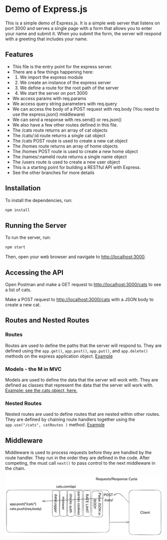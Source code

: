 # Demo of Express.js

This is a simple demo of Express.js. It is a simple web server that listens on port 3000 and serves a single page with a form that allows you to enter your name and submit it. When you submit the form, the server will respond with a greeting that includes your name.

## Features

* This file is the entry point for the express server. 
 * There are a few things happening here:
 * 1. We import the express module
 * 2. We create an instance of the express server
 * 3. We define a route for the root path of the server
 * 4. We start the server on port 3000
 * We access params with req.params
 * We access query string parameters with req.query
 * We can access the body of a POST request with req.body (You need to use the express.json() middleware)
 * We can send a response with res.send() or res.json()
 * We also have a few other routes defined in this file.
 * The /cats route returns an array of cat objects
 * The /cats/:id route returns a single cat object
 * The /cats POST route is used to create a new cat object
 * The /homes route returns an array of home objects
 * The /homes POST route is used to create a new home object
 * The /names/:nameId route returns a single name object
 * The /users route is used to create a new user object
 * This is a starting point for building a RESTful API with Express.
 * See the other branches for more details

## Installation

To install the dependencies, run:

```bash
npm install
```

## Running the Server

To run the server, run:

```bash
npm start
```

Then, open your web browser and navigate to [http://localhost:3000](http://localhost:3000).

## Accessing the API

Open Postman and make a GET request to [http://localhost:3000/cats](http://localhost:3000/cats) to see a list of cats.

Make a POST request to [http://localhost:3000/cats](http://localhost:3000/cats) with a JSON body to create a new cat. 

## Routes and Nested Routes

### Routes

Routes are used to define the paths that the server will respond to. They are defined using the `app.get()`, `app.post()`, `app.put()`, and `app.delete()` methods on the express application object. [Example](https://github.com/rmccrear/express-demo-lv-4/blob/models-day-2/index.js)

### Models - the M in MVC

Models are used to define the data that the server will work with. They are defined as classes that represent the data that the server will work with. [Example: see the cats object, here.](https://github.com/rmccrear/express-demo-lv-4/blob/models-day-2/index.js)

### Nested Routes

Nested routes are used to define routes that are nested within other routes. They are defined by chaining route handlers together using the `app.use("/cats", catRoutes )` method. [Example](https://github.com/rmccrear/express-demo-lv-4/blob/routes-day-3/routes/songs.js)

## Middleware

Middleware is used to process requests before they are handled by the route handler. They run in the order they are defined in the code. After competing, the must call `next()` to pass control to the next middleware in the chain.

![Middleware Diagram](./docs/middleware-diagram.png)